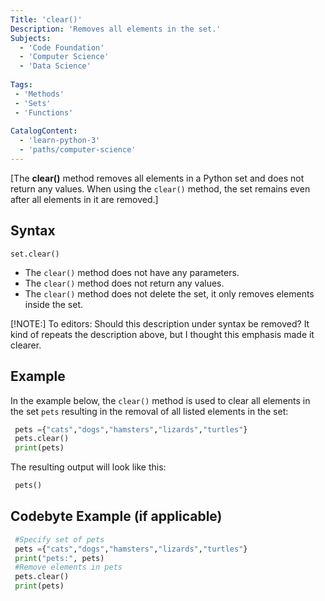 ```yaml
---
Title: 'clear()' 
Description: 'Removes all elements in the set.'
Subjects: 
  - 'Code Foundation'
  - 'Computer Science'
  - 'Data Science'
  
Tags:
 - 'Methods'
 - 'Sets'
 - 'Functions'
  
CatalogContent: 
  - 'learn-python-3'
  - 'paths/computer-science'
---
```


[The **clear()** method removes all elements in a Python set and does not return any values. When using the `clear()` method, the set remains even after all elements in it are removed.]

## Syntax

`set.clear()`

- The `clear()` method does not have any parameters.
- The `clear()` method does not return any values.
- The `clear()` method does not delete the set, it only removes elements inside the set.

[!NOTE:] To editors: Should this description under syntax be removed? It kind of repeats the description above, but I thought this emphasis made it clearer.

## Example
In the example below, the `clear()` method is used to clear all elements in the set `pets` resulting in the removal of all listed elements in the set:
```py
 pets ={"cats","dogs","hamsters","lizards","turtles"}
 pets.clear()
 print(pets)
```
The resulting output will look like this:
```py
 pets()
```

## Codebyte Example (if applicable)
```py 
 #Specify set of pets
 pets ={"cats","dogs","hamsters","lizards","turtles"}
 print("pets:", pets)
 #Remove elements in pets
 pets.clear()
 print(pets)
 ```